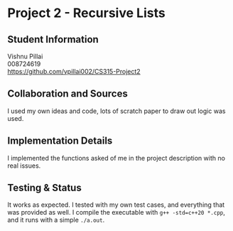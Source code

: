 # Project 2 - Recursive Lists

## Student Information
Vishnu Pillai  
008724619  
https://github.com/vpillai002/CS315-Project2

## Collaboration and Sources
I used my own ideas and code, lots of scratch paper to draw out logic was used. 

## Implementation Details
I implemented the functions asked of me in the project description with no real issues. 

## Testing & Status
It works as expected. 
I tested with my own test cases, and everything that was provided as well. 
I compile the executable with `g++ -std=c++20 *.cpp`, and it runs with a simple `./a.out`. 
